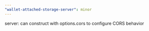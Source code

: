 ```yaml
---
"wallet-attached-storage-server": minor
---
```


server: can construct with options.cors to configure CORS behavior
